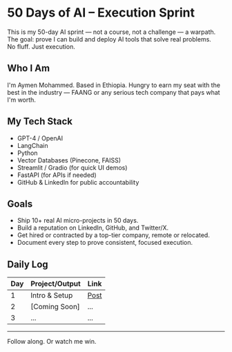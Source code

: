 # 50 Days of AI – Execution Sprint

This is my 50-day AI sprint — not a course, not a challenge — a warpath.  
The goal: prove I can build and deploy AI tools that solve real problems.  
No fluff. Just execution.

## Who I Am

I'm Aymen Mohammed. Based in Ethiopia. Hungry to earn my seat with the best in the industry — FAANG or any serious tech company that pays what I'm worth.

## My Tech Stack

- GPT-4 / OpenAI
- LangChain
- Python
- Vector Databases (Pinecone, FAISS)
- Streamlit / Gradio (for quick UI demos)
- FastAPI (for APIs if needed)
- GitHub & LinkedIn for public accountability

## Goals

- Ship 10+ real AI micro-projects in 50 days.
- Build a reputation on LinkedIn, GitHub, and Twitter/X.
- Get hired or contracted by a top-tier company, remote or relocated.
- Document every step to prove consistent, focused execution.

## Daily Log

| Day | Project/Output | Link |
|-----|----------------|------|
| 1   | Intro & Setup  | [Post](https://www.linkedin.com/posts/aymen-mohammed-b25561197_ai-gpt4-langchain-activity-7318857330983391232-kv8o) |
| 2   | [Coming Soon]  | ... |
| 3   | ...            | ... |

---

Follow along. Or watch me win.
